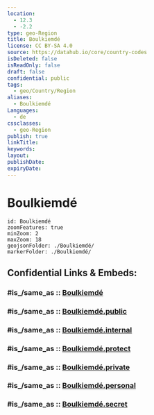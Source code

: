 ```yaml
---
location:
  - 12.3
  - -2.2
type: geo-Region
title: Boulkiemdé
license: CC BY-SA 4.0
source: https://datahub.io/core/country-codes
isDeleted: false
isReadOnly: false
draft: false
confidential: public
tags:
  - geo/Country/Region
aliases:
  - Boulkiemdé
Languages:
  - de
cssclasses:
  - geo-Region
publish: true
linkTitle:
keywords:
layout:
publishDate:
expiryDate:
---
```


# Boulkiemdé

```leaflet
id: Boulkiemdé
zoomFeatures: true 
minZoom: 2 
maxZoom: 18
geojsonFolder: ./Boulkiemdé/
markerFolder: ./Boulkiemdé/
```


## Confidential Links & Embeds: 

### #is_/same_as :: [Boulkiemdé](/_Standards/Earth/Continent/Africa/Africa~West/Burkina_Faso/Regions~Burkina_Faso/Centre-Ouest/counties~Centre-Ouest/Boulkiemdé.md) 

### #is_/same_as :: [Boulkiemdé.public](/_public/Earth/Continent/Africa/Africa~West/Burkina_Faso/Regions~Burkina_Faso/Centre-Ouest/counties~Centre-Ouest/Boulkiemdé.public.md) 

### #is_/same_as :: [Boulkiemdé.internal](/_internal/Earth/Continent/Africa/Africa~West/Burkina_Faso/Regions~Burkina_Faso/Centre-Ouest/counties~Centre-Ouest/Boulkiemdé.internal.md) 

### #is_/same_as :: [Boulkiemdé.protect](/_protect/Earth/Continent/Africa/Africa~West/Burkina_Faso/Regions~Burkina_Faso/Centre-Ouest/counties~Centre-Ouest/Boulkiemdé.protect.md) 

### #is_/same_as :: [Boulkiemdé.private](/_private/Earth/Continent/Africa/Africa~West/Burkina_Faso/Regions~Burkina_Faso/Centre-Ouest/counties~Centre-Ouest/Boulkiemdé.private.md) 

### #is_/same_as :: [Boulkiemdé.personal](/_personal/Earth/Continent/Africa/Africa~West/Burkina_Faso/Regions~Burkina_Faso/Centre-Ouest/counties~Centre-Ouest/Boulkiemdé.personal.md) 

### #is_/same_as :: [Boulkiemdé.secret](/_secret/Earth/Continent/Africa/Africa~West/Burkina_Faso/Regions~Burkina_Faso/Centre-Ouest/counties~Centre-Ouest/Boulkiemdé.secret.md)

